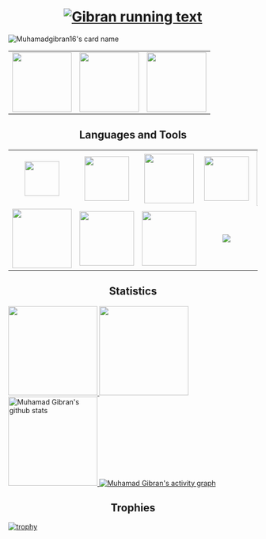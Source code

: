 <h1 align="center">
  <a href="https://git.io/typing-svg">
    <img src="https://readme-typing-svg.herokuapp.com/?lines=Hi+There!+👋;I+am+Muhamad+Gibran;Welcome+to+My+Profile;Nice+to+Meet+You!&center=true&size=28" alt="Gibran running text"/>
  </a>
</h1>

![Muhamadgibran16's card name](https://cardivo.vercel.app/api?name=Muhamad%20Gibran&description=<b>Backend%20Developer%20Enthusiast%20</b><br/>%20A%20passionate%20Junior%20Developer%20with%20a%20strong%20foundation%20in%20software%20development%20and%20a%20commitment%20to%20continuous%20learning%20and%20growth.%20Experienced%20in%20working%20collaboratively%20within%20a%20team%20and%20quickly%20adapting%20to%20fast-paced%20and%20dynamic%20environments.%20Demonstrates%20strong%20analytical%20skills%20for%20problem-solving%20and%20effective%20communication%20in%20understanding%20user%20needs.%20Ready%20to%20contribute%20and%20thrive%20in%20a%20role%20as%20a%20Junior%20Developer%20to%20support%20business%20goals%20through%20innovative%20technological%20solutions.%20&image=https://raw.githubusercontent.com/muhamadgibran16/muhamadgibran16/main/ReadyPlayerMe-Avatar.png?v=4&fontColor=%23ffffff&backgroundColor=%232A272A&iconColor=%23fff&pattern=iLikeFood&colorPattern=%23000)
<table width="100" align='center'>
<tr>
    <td align='center' width="120">
        <a href="mailto:muhamadgibran2333@gmail.com"><img src="https://www.vectorlogo.zone/logos/gmail/gmail-ar21.svg" width="120"></a>
    </td>
    <td align='center' width="120">
        <a href="https://www.instagram.com/muhamadgibran_/"><img src="https://www.vectorlogo.zone/logos/instagram/instagram-ar21.svg" width="120"></a>
    </td>
    <td align='center' width="120">
        <a href="https://www.linkedin.com/in/muhamad-gibran-al-mumbait/"><img src="https://www.vectorlogo.zone/logos/linkedin/linkedin-ar21.svg" width="120"></a>
    </td>
</tr>
</table>

<!--
![Muhamadgibran16's card name](https://cardivo.vercel.app/api?name=Muhamad%20Gibran&description=Backend%20Developer%20Enthusiast%20&image=https://raw.githubusercontent.com/muhamadgibran16/muhamadgibran16/main/ReadyPlayerMe-Avatar.png?v=4&fontColor=%23ffffff&backgroundColor=%232A272A&iconColor=%23fff&pattern=iLikeFood&colorPattern=%23000)
-->



<h2 align='center'>Languages and Tools</h2>
<table width="100">
<tr>
    <td align='center' width="190" height="30">
        <img src="https://api.iconify.design/vscode-icons/file-type-js-official.svg" width="70">
    </td>
    <td align='center' width="190">
        <img src="https://api.iconify.design/logos/nodejs.svg" width="90">
    </td>
    <td align='center'  width="190">
        <img src="https://api.iconify.design/devicon/express-wordmark.svg" width="100">
    </td>
    <td align='center' width="190">
        <img src="https://api.iconify.design/devicon/mysql-wordmark.svg" width="90">
    </td>
    <td align='center' width="190">
        <img src="https://api.iconify.design/devicon/sequelize-wordmark.svg" width="110">
    </td>
    <td align='center'  width="190">
        <img src="https://www.vectorlogo.zone/logos/mongodb/mongodb-ar21.svg">
    </td>
    <td align='center' width="190">
        <img src="https://www.vectorlogo.zone/logos/reactjs/reactjs-ar21.svg">
    </td>
</tr>
<tr>
    <td align='center'>
        <img src="https://github.com/prplx/svg-logos/blob/master/svg/redux.svg" width="120">
    </td>
     <td align='center' width="190">
        <img src="https://www.vectorlogo.zone/logos/python/python-ar21.svg" width="110">
    </td>
    <td align='center'  width="190">
        <img src="https://api.iconify.design/devicon/flask-wordmark.svg" width="110">
    </td>
    <td align='center' width="190">
        <img src="https://www.vectorlogo.zone/logos/google_cloud/google_cloud-ar21.svg">
    </td>
    <td align='center'>
        <img src="https://www.vectorlogo.zone/logos/figma/figma-ar21.svg">
    </td>
    <td align='center'>
        <img src="https://api.iconify.design/devicon/php.svg" width="90">
    </td>
    <td align='center'>
        <img src="https://api.iconify.design/devicon/bootstrap-wordmark.svg" width="70">
    </td>
</tr>
</table>
<!--
### About Me
- 🌱 I’m currently learning Web Development and UI/UX Design
- 📫 How to reach me  <a href="https://www.linkedin.com/in/muhamad-gibran-al-mumbait-232a85250/">
    <img src="https://img.shields.io/badge/LinkedIn-blue?style=for-the-badge&logo=linkedin&logoColor=white" alt="LinkedIn Badge"/>
  </a>
    Let's Be Friend
- 👯 I’m looking to collaborate on any project
- 💬 Ask me about anything
- 😄 Pronouns: He/Him
- ⚡ Fun fact: ...?
-->


<h2 align="center"> Statistics </h2>
<div align="let">
  <!-- <p align="left"> -->
  <a href="https://github.com/muhamadgibran16">
    <img height="180em" src="https://github-readme-stats-eight-theta.vercel.app/api?username=muhamadgibran16&show_icons=true&theme=algolia&include_all_commits=true&count_private=true"/>
    <img height="180em" src="https://github-readme-stats-eight-theta.vercel.app/api/top-langs/?username=muhamadgibran16&layout=compact&langs_count=8&theme=react"/>
    <img  height="180em" src="https://github-readme-streak-stats.herokuapp.com/?user=muhamadgibran16&theme=algolia&currStreakNum=fe8dab&currStreakLabel=fe8dab" alt="Muhamad Gibran's github stats" />
    <img src="https://github-readme-activity-graph.vercel.app/graph?username=muhamadgibran16&theme=react-dark&hide_border=false" alt="Muhamad Gibran's activity graph" />
  </a>
  

<!--</p>-->

  <!--<a href="https://github.com/muhamadgibran16/github-readme-stats">
    <img src="https://github-readme-stats.vercel.app/api?username=muhamadgibran16&show_icons=true&include_all_commits=true&theme=algolia" alt="Muhamad Gibran's github Statistic's" width="440x" />
  </a>-->
  

</div>



<h2 align="center"> Trophies </h2>

[![trophy](https://github-profile-trophy.vercel.app/?username=muhamadgibran16&theme=algolia&column=9&margin-w=20)](https://github.com/muhamadgibran16/github-profile-trophy)



